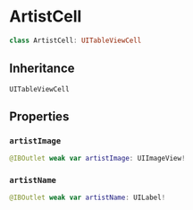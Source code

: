 # ArtistCell

``` swift
class ArtistCell: UITableViewCell 
```

## Inheritance

`UITableViewCell`

## Properties

### `artistImage`

``` swift
@IBOutlet weak var artistImage: UIImageView!
```

### `artistName`

``` swift
@IBOutlet weak var artistName: UILabel!
```
